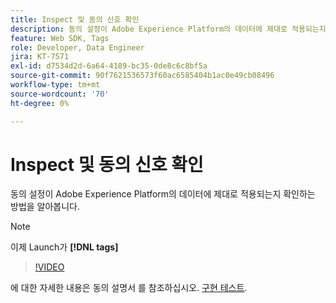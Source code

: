 ```yaml
---
title: Inspect 및 동의 신호 확인
description: 동의 설정이 Adobe Experience Platform의 데이터에 제대로 적용되는지 확인하는 방법을 알아봅니다.
feature: Web SDK, Tags
role: Developer, Data Engineer
jira: KT-7571
exl-id: d7534d2d-6a64-4189-bc35-0de8c6c8bf5a
source-git-commit: 90f7621536573f60ac6585404b1ac0e49cb08496
workflow-type: tm+mt
source-wordcount: '70'
ht-degree: 0%

---
```


# Inspect 및 동의 신호 확인

동의 설정이 Adobe Experience Platform의 데이터에 제대로 적용되는지 확인하는 방법을 알아봅니다.


>[!NOTE]
>
> 이제 Launch가 **[!DNL tags]**

>[!VIDEO](https://video.tv.adobe.com/v/332696/?quality=12&learn=on)

에 대한 자세한 내용은 동의 설명서 를 참조하십시오. [구현 테스트](https://experienceleague.adobe.com/docs/experience-platform/landing/governance-privacy-security/consent/adobe/overview.html?lang=en#test-implementation).
